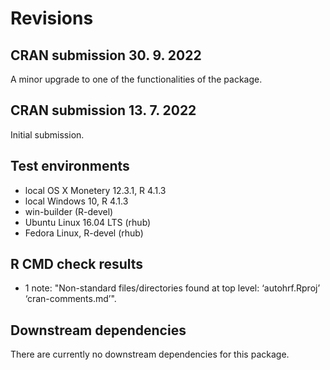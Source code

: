# Revisions

## CRAN submission 30. 9. 2022

A minor upgrade to one of the functionalities of the package.

## CRAN submission 13. 7. 2022

Initial submission.

## Test environments

* local OS X Monetery 12.3.1, R 4.1.3
* local Windows 10, R 4.1.3
* win-builder (R-devel)
* Ubuntu Linux 16.04 LTS (rhub)
* Fedora Linux, R-devel (rhub)

## R CMD check results

* 1 note: "Non-standard files/directories found at top level: ‘autohrf.Rproj’ ‘cran-comments.md’".

## Downstream dependencies

There are currently no downstream dependencies for this package.
